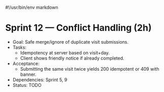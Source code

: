#!/usr/bin/env markdown
# Sprint 12 — Conflict Handling (2h)

- Goal: Safe merge/ignore of duplicate visit submissions.
- Tasks:
  - Idempotency at server based on visit+day.
  - Client shows friendly notice if already completed.
- Acceptance:
  - Submitting the same visit twice yields 200 idempotent or 409 with banner.
- Dependencies: Sprint 5, 9
- Status: TODO

